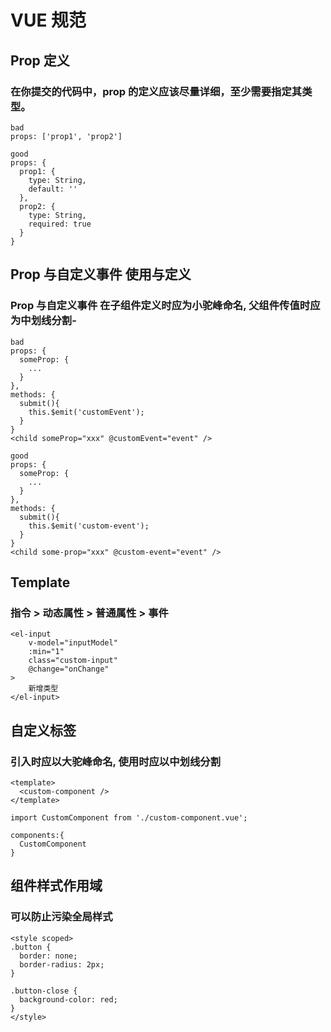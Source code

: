 # VUE 规范

## Prop 定义

### 在你提交的代码中，prop 的定义应该尽量详细，至少需要指定其类型。

```
bad
props: ['prop1', 'prop2']

good
props: {
  prop1: {
    type: String,
    default: ''
  },
  prop2: {
    type: String,
    required: true
  }
}
```

## Prop 与自定义事件 使用与定义

### Prop 与自定义事件 在子组件定义时应为小驼峰命名, 父组件传值时应为中划线分割-

```
bad
props: {
  someProp: {
    ...
  }
},
methods: {
  submit(){
    this.$emit('customEvent');
  }
}
<child someProp="xxx" @customEvent="event" />

good
props: {
  someProp: {
    ...
  }
},
methods: {
  submit(){
    this.$emit('custom-event');
  }
}
<child some-prop="xxx" @custom-event="event" />
```

## Template

### 指令 > 动态属性 > 普通属性 > 事件

```
<el-input
    v-model="inputModel"
    :min="1"
    class="custom-input"
    @change="onChange"
>
    新增类型
</el-input>
```

## 自定义标签

### 引入时应以大驼峰命名, 使用时应以中划线分割

```
<template>
  <custom-component />
</template>

import CustomComponent from './custom-component.vue';

components:{
  CustomComponent
}
```

## 组件样式作用域

### 可以防止污染全局样式

```
<style scoped>
.button {
  border: none;
  border-radius: 2px;
}

.button-close {
  background-color: red;
}
</style>
```
